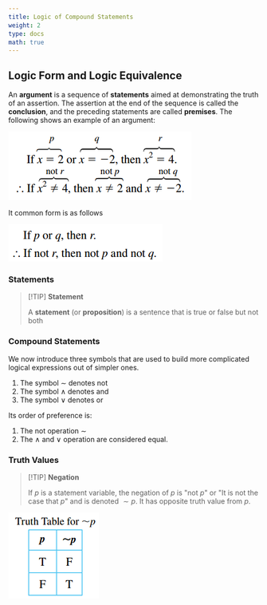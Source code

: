 ```yaml
---
title: Logic of Compound Statements
weight: 2
type: docs
math: true
---
```


## Logic Form and Logic Equivalence

An **argument** is a sequence of **statements** aimed at demonstrating the truth of an assertion. The assertion at the end of the sequence is called the **conclusion**, and the preceding statements are called **premises**. The following shows an example of an argument:

![Argument Example](./assets/argument_example.png)

It common form is as follows

![Common Form of an Argument](./assets/argument_common_form.png)

### Statements

> [!TIP] **Statement**
>
> A **statement** (or **proposition**) is a sentence that is true or false but not both

### Compound Statements

We now introduce three symbols that are used to build more complicated logical expressions out of simpler ones.

1. The symbol $\sim$ denotes not
2. The symbol $\wedge$ denotes and
3. The symbol $\vee$ denotes or

Its order of preference is:

1. The not operation $\sim$
2. The $\wedge$ and $\vee$ operation are considered equal.

### Truth Values

> [!TIP] **Negation**
>
> If $p$ is a statement variable, the negation of $p$ is "not $p$" or "It is not the case that $p$" and is denoted $\sim p$. It has opposite truth value from $p$.

![Negatin Truth Table](./assets/negation_truth_table.png)
